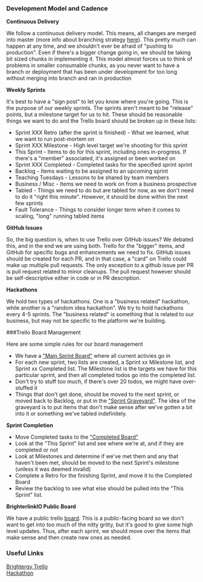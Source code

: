 ### Development Model and Cadence

__Continuous Delivery__    

We follow a continuous delivery model.  This means, all changes are merged into master (more info about branching strategy [here](branching.md)).  This pretty much can happen at any time, and we shouldn't ever be afraid of "pushing to production".  Even if there's a bigger change going in, we should be taking bit sized chunks in implementing it.  This model almost forces us to think of problems in smaller consumable chunks, as you never want to have a branch or deployment that has been under development for too long without merging into branch and ran in production

__Weekly Sprints__   

It's best to have a "sign post" to let you know where you're going.  This is the purpose of our weekly sprints.  The sprints aren't meant to be "release" points, but a milestone target for us to hit.  These should be reasonable things we want to do and the Trello board should be broken up in these lists:

* Sprint XXX Retro (after the sprint is finished) - What we learned, what we want to run post-mortem on
* Sprint XXX Milestone - High level target we're shooting for this sprint
* This Sprint - Items to do for this sprint, including ones in-progress.  If there's a "member" associated, it's assigned or been worked on
* Sprint XXX Completed - Completed tasks for the specified sprint sprint
* Backlog - Items waiting to be assigned to an upcoming sprint
* Teaching Tuesdays - Lessons to be shared by team members
* Business / Misc - Items we need to work on from a business prospective
* Tabled - Things we need to do but are tabled for now, as we don't need to do it "right this minute".  However, it should be done within the next few sprints
* Fault Tolerance - Things to consider longer term when it comes to scaling, "long" running tabled items

__GitHub Issues__

So, the big question is, when to use Trello over GitHub issues?  We debated this, and in the end we are using both.  Trello for the "bigger" items, and GitHub for specific bugs and enhancements we need to fix.  GitHub issues should be created for each PR, and in that case, a "card" on Trello could make up multiple pull requests. The only exception to a github issue per PR is pull request related to minor cleanups. The pull request however should be self-descriptive either in code or in PR description.

__Hackathons__    

We hold two types of hackathons.  One is a "business related" hackathon, while another is a "random idea hackathon".  We try to hold hackathons every 4-5 sprints.  The "business related" is something that is related to our business, but may not be specific to the platform we're building. 

###Trello Board Management

Here are some simple rules for our board management

* We have a ["Main Sprint Board"](https://trello.com/b/WiYowf0f/main-sprint-board) where all current activies go in
* For each new sprint, two lists are created, a Sprint xx Milestone list, and Sprint xx Completed list.  The Milestone list is the targets we have for this particular sprint, and then all completed todos go into the completed list.
* Don't try to stuff too much, if there's over 20 todos, we might have over-stuffed it
* Things that don't get done, should be moved to the next sprint, or moved back to Backlog, or put in the ["Sprint Graveyard"](https://trello.com/b/QQc4J4RQ/sprint-graveyard).  The idea of the graveyard is to put items that don't make sense after we've gotten a bit into it or something we've tabled indefinitely.

__Sprint Completion__

* Move Completed tasks to the ["Completed Board"](https://trello.com/b/jgvsWCzu/completed)
* Look at the "This Sprint" list and see where we're at, and if they are completed or not
* Look at Milestones and determine if we've met them and any that haven't been met, should be moved to the next Sprint's milestone (unless it was deemed invalid)
* Complete a Retro for the finishing Sprint, and move it to the Completed Board
* Review the backlog to see what else should be pulled into the "This Sprint" list.

__BrighterlinkIO Public Board__

We have a public trello [board](https://trello.com/b/zHSsSxGQ/brighterlink-io).  This is a public-facing board so we don't want to get into too much of the nitty gritty, but it's good to give some high level updates.  Thus, after each sprint, we should move over the items that make sense and then create new ones as needed.


### Useful Links

[Brightergy Trello](https://trello.com/brightergy2)    
[Hackathon](https://trello.com/b/cTP0Grnn/hackathon)    
